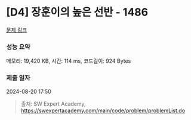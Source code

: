 # [D4] 장훈이의 높은 선반 - 1486 

[문제 링크](https://swexpertacademy.com/main/code/problem/problemDetail.do?contestProbId=AV2b7Yf6ABcBBASw) 

### 성능 요약

메모리: 19,420 KB, 시간: 114 ms, 코드길이: 924 Bytes

### 제출 일자

2024-08-20 17:50



> 출처: SW Expert Academy, https://swexpertacademy.com/main/code/problem/problemList.do